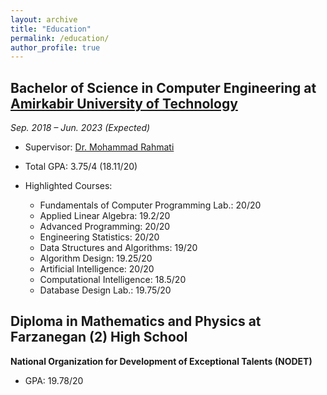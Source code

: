 ```yaml
---
layout: archive
title: "Education"
permalink: /education/
author_profile: true
---
```


## Bachelor of Science in Computer Engineering at [Amirkabir University of Technology](https://aut.ac.ir/en)

*Sep. 2018 – Jun. 2023 (Expected)*

- Supervisor: [Dr. Mohammad Rahmati](https://aut.ac.ir/cv/2416/MOHAMMAD%20RAHMATI)

- Total GPA: 3.75/4 (18.11/20)
   <!-- * Last Two Years GPA (65 Credits): 4/4 (18.85/20)  -->

- Highlighted Courses:
   * Fundamentals of Computer Programming Lab.: 20/20
   * Applied Linear Algebra: 19.2/20
   * Advanced Programming: 20/20
   * Engineering Statistics: 20/20
   * Data Structures and Algorithms: 19/20
   * Algorithm Design: 19.25/20
   * Artificial Intelligence: 20/20
   * Computational Intelligence: 18.5/20
   * Database Design Lab.: 19.75/20

## Diploma in Mathematics and Physics at Farzanegan (2) High School
**National Organization for Development of Exceptional Talents (NODET)**

- GPA: 19.78/20